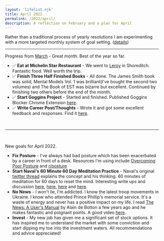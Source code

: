 ```yaml
---
layout: 'lifelist.njk'
title: April 2022
permalink: /2022/april/
description: A reflection on February and a plan for April
---
```


Rather than a traditional process of yearly resolutions I am experimenting with a more targeted monthly
system of goal setting. ([details](/2021-review-2022-goals))

---

Progress from [March](/2022/march) - Great month. Best of the year so far.

- ✅ <strong class="green-background">Eat at Michelin Star Restaurant</strong> - We went to [Leroy](https://www.leroyshoreditch.com/) in Shoreditch. Fantastic food. Well worth the trip.
- ✅ <strong class="green-background">Finish Three Half Finished Books</strong> - All done. The James Smith book was solid, Mental Models Vol. 1 was brilliant(I've bought the second two volumes) and The Book of EST was bizarre but excellent. Continued by finishing two others before the end of the month.
- ✅ <strong class="green-background">Start Goggins Project</strong> - Started and finished. Published Goggins Blocker Chrome Extension [here](https://chrome.google.com/webstore/detail/goggins-blocker/kpnafocdjkofgnpaafppplaghogpgadk).
- ✅ <strong class="green-background">Write Career Post/Thoughts</strong> - Wrote it and got some excellent feedback and responses. Find it [here](https://rory.codes/thoughts-on-career.html).

<br />

---

<br />

New goals for April 2022.

- <strong class="green-background">Fix Posture</strong> - I've always had bad posture which has been exacerbated by a career in front of a desk. Resources I'm using include [Overcoming Poor Posture](https://www.amazon.co.uk/Overcoming-Poor-Posture-Systematic-Performance/dp/194755400X) and [r/posture](https://www.reddit.com/r/Posture/top/?sort=top&t=all)
- <strong class="green-background">Start Naval's 60 Minute 60 Day Meditation Practice</strong> - Naval's original [twitter thread](https://twitter.com/naval/status/1261481222359801856) explains the concept and his thinking. 60 minutes of meditation for 60 days to reset the mind. Interesting write ups and discussion [here](https://sameerbajaj.com/OneHourMeditation/), [here](https://www.navalmanack.com/almanack-of-naval-ravikant/meditation-mental-strength), [here](https://www.deepanseeralan.com/random/my-thoughts-on-completing-naval's-60-day-meditation/) and [here](https://www.thenow.co/naval-ravikant-meditation/).
- <strong class="green-background">No News</strong> - I won't lie, I'm addicted. I know the latest troop movements in Ukraine. I know who attended Prince Phillip's memorial service. It's a waste of energy and never has a positive impact on my life. I read [The News: A User's Manual](https://www.alaindebotton.com/news-users-manual/) by Alain de Botton a few years ago and he makes fantastic and poignant points. A good video [here](https://www.youtube.com/watch?v=I08u0eKvwUY).
- <strong class="green-background">Invest</strong> - My new job has given me a significant set of stock options. It has inspired me to understand the market with some conviction and start dipping my toe into the investment waters. All recommendations and advice appreciated!
